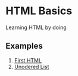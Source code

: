 # HTML Basics

Learning HTML by doing

## Examples

1. [First HTML](first-html)
1. [Unodered List](unordered-list
)